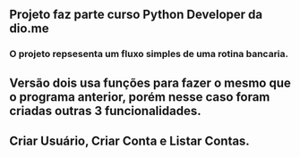 ## Projeto faz parte curso Python Developer da dio.me
### O projeto repsesenta um fluxo simples de uma rotina bancaria.
## Versão dois usa funções para fazer o mesmo que o programa anterior, porém nesse caso foram criadas outras 3 funcionalidades.
## Criar Usuário, Criar Conta e Listar Contas.

